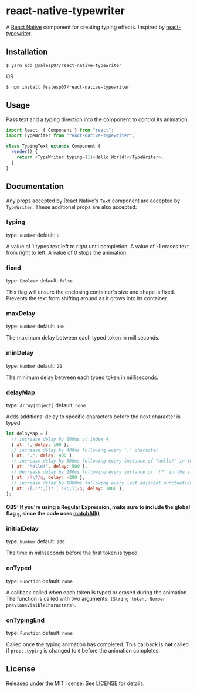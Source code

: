 # react-native-typewriter

A [React Native] component for creating typing effects.
Inspired by [react-typewriter].

## Installation

```
$ yarn add @salesp07/react-native-typewriter
```

OR

```
$ npm install @salesp07/react-native-typewriter
```

## Usage

Pass text and a typing direction into the component to control its animation.

```javascript
import React, { Component } from "react";
import TypeWriter from "react-native-typewriter";

class TypingText extends Component {
  render() {
    return <TypeWriter typing={1}>Hello World!</TypeWriter>;
  }
}
```

## Documentation

Any props accepted by React Native's `Text` component are accepted by `TypeWriter`. These additional props are also accepted:

### typing

type: `Number` default: `0`

A value of 1 types text left to right until completion. A value of -1 erases
text from right to left. A value of 0 stops the animation.

### fixed

type: `Boolean` default: `false`

This flag will ensure the enclosing container's size and shape is fixed.
Prevents the text from shifting around as it grows into its container.

### maxDelay

type: `Number` default: `100`

The maximum delay between each typed token in milliseconds.

### minDelay

type: `Number` default: `20`

The minimum delay between each typed token in milliseconds.

### delayMap

type: `Array[Object]` default: `none`

Adds additional delay to specific characters before the next character is typed.

```javascript
let delayMap = [
  // increase delay by 100ms at index 4
  { at: 4, delay: 100 },
  // increase delay by 400ms following every '.' character
  { at: ".", delay: 400 },
  // increase delay by 500ms following every instance of "hello!" in the string
  { at: "hello!", delay: 500 },
  // decrease delay by 200ms following every instance of '!?' in the string (`\` is an escape character)
  { at: /!\?/g, delay: -200 },
  // increase delay by 1000ms following every last adjacent punctuation character
  { at: /[.!?:;](?![.!?:;])/g, delay: 1000 },
];
```

#### OBS: If you're using a Regular Expression, make sure to include the global flag `g`, since the code uses [matchAll()](https://developer.mozilla.org/en-US/docs/Web/JavaScript/Reference/Global_Objects/String/matchAll)

### initialDelay

type: `Number` default: `200`

The time in milliseconds before the first token is typed.

### onTyped

type: `Function` default: `none`

A callback called when each token is typed or erased during the animation. The
function is called with two arguments:
`(String token, Number previousVisibleCharacters)`.

### onTypingEnd

type: `Function` default: `none`

Called once the typing animation has completed. This callback is **not** called
if `props.typing` is changed to `0` before the animation completes.

## License

Released under the MIT license. See [LICENSE](LICENSE) for details.

[React Native]: https://facebook.github.io/react-native/
[react-typewriter]: https://github.com/ianbjorndilling/react-typewriter

